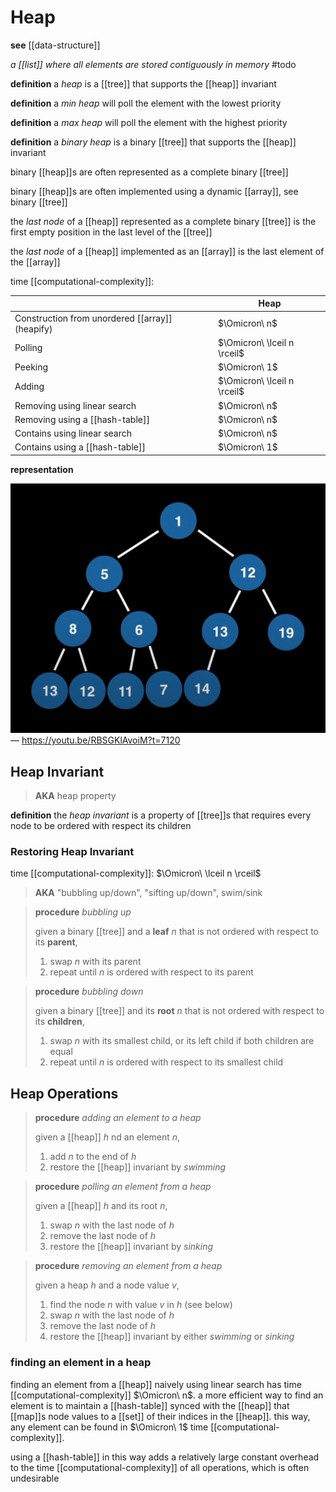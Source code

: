 # Heap

**see** [[data-structure]]

_a [[list]] where all elements are stored contiguously in memory_ #todo

**definition** a _heap_ is a [[tree]] that supports the [[heap]] invariant

**definition** a _min heap_ will poll the element with the lowest priority

**definition** a _max heap_ will poll the element with the highest priority

**definition** a _binary heap_ is a binary [[tree]] that supports the [[heap]] invariant

binary [[heap]]s are often represented as a complete binary [[tree]]

binary [[heap]]s are often implemented using a dynamic [[array]], see binary [[tree]]

the _last node_ of a [[heap]] represented as a complete binary [[tree]] is the first empty position in the last level of the [[tree]]

the _last node_ of a [[heap]] implemented as an [[array]] is the last element of the [[array]]

time [[computational-complexity]]:

|                                                 | Heap                        |
| ----------------------------------------------- | --------------------------- |
| Construction from unordered [[array]] (heapify) | $\Omicron\ n$               |
| Polling                                         | $\Omicron\ \lceil n \rceil$ |
| Peeking                                         | $\Omicron\ 1$               |
| Adding                                          | $\Omicron\ \lceil n \rceil$ |
| Removing using linear search                    | $\Omicron\ n$               |
| Removing using a [[hash-table]]                 | $\Omicron\ n$               |
| Contains using linear search                    | $\Omicron\ n$               |
| Contains using a [[hash-table]]                 | $\Omicron\ 1$               |

**representation**

![](20220913201452.png) &mdash; <https://youtu.be/RBSGKlAvoiM?t=7120>

## Heap Invariant

> **AKA** heap property

**definition** the _heap invariant_ is a property of [[tree]]s that requires every node to be ordered with respect its children

### Restoring Heap Invariant

time [[computational-complexity]]: $\Omicron\ \lceil n \rceil$

> **AKA** "bubbling up/down", "sifting up/down", swim/sink

> **procedure** _bubbling up_
>
> given a binary [[tree]] and a **leaf** $n$ that is not ordered with respect to its **parent**,
>
> 1. swap $n$ with its parent
> 2. repeat until $n$ is ordered with respect to its parent

> **procedure** _bubbling down_
>
> given a binary [[tree]] and its **root** $n$ that is not ordered with respect to its **children**,
>
> 1. swap $n$ with its smallest child, or its left child if both children are equal
> 2. repeat until $n$ is ordered with respect to its smallest child

## Heap Operations

> **procedure** _adding an element to a heap_
>
> given a [[heap]] $h$ nd an element $n$,
>
> 1. add $n$ to the end of $h$
> 2. restore the [[heap]] invariant by _swimming_

> **procedure** _polling an element from a heap_
>
> given a [[heap]] $h$ and its root $n$,
>
> 1. swap $n$ with the last node of $h$
> 2. remove the last node of $h$
> 3. restore the [[heap]] invariant by _sinking_

> **procedure** _removing an element from a heap_
>
> given a heap $h$ and a node value $v$,
>
> 1. find the node $n$ with value $v$ in $h$ (see below)
> 2. swap $n$ with the last node of $h$
> 3. remove the last node of $h$
> 4. restore the [[heap]] invariant by either _swimming_ or _sinking_

### finding an element in a heap

finding an element from a [[heap]] naively using linear search has time [[computational-complexity]] $\Omicron\ n$. a more efficient way to find an element is to maintain a [[hash-table]] synced with the [[heap]] that [[map]]s node values to a [[set]] of their indices in the [[heap]]. this way, any element can be found in $\Omicron\ 1$ time [[computational-complexity]].

using a [[hash-table]] in this way adds a relatively large constant overhead to the time [[computational-complexity]] of all operations, which is often undesirable
